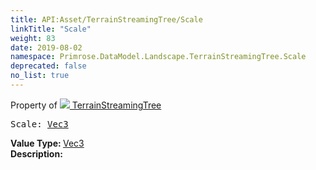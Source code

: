 ```yaml
---
title: API:Asset/TerrainStreamingTree/Scale
linkTitle: "Scale"
weight: 83
date: 2019-08-02
namespace: Primrose.DataModel.Landscape.TerrainStreamingTree.Scale
deprecated: false
no_list: true
---
```

Property of <a href="/docs/api-reference/Class/TerrainStreamingTree"><img src="/icons/silk/default.png"/>&nbsp;TerrainStreamingTree</a>
<pre class="method-declaration">
Scale: <a class="type" href="/docs/api-reference/DataType/Vec3">Vec3</a></pre>
<b>Value Type: </b>
<a class="type" href="/docs/api-reference/DataType/Vec3">Vec3</a>
<br/>
<b>Description: </b>